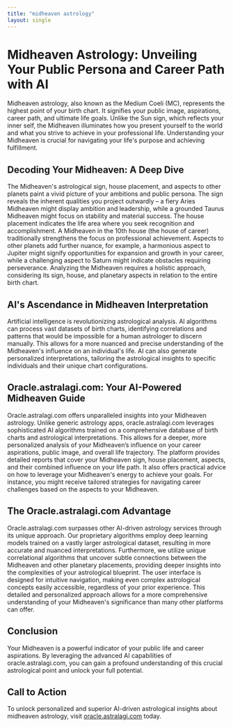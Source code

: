 ```yaml
---
title: "midheaven astrology"
layout: single
---
```


# Midheaven Astrology: Unveiling Your Public Persona and Career Path with AI

Midheaven astrology, also known as the Medium Coeli (MC), represents the highest point of your birth chart.  It signifies your public image, aspirations, career path, and ultimate life goals. Unlike the Sun sign, which reflects your inner self, the Midheaven illuminates how you present yourself to the world and what you strive to achieve in your professional life.  Understanding your Midheaven is crucial for navigating your life's purpose and achieving fulfillment.

## Decoding Your Midheaven: A Deep Dive

The Midheaven's astrological sign, house placement, and aspects to other planets paint a vivid picture of your ambitions and public persona. The sign reveals the inherent qualities you project outwardly – a fiery Aries Midheaven might display ambition and leadership, while a grounded Taurus Midheaven might focus on stability and material success.  The house placement indicates the life area where you seek recognition and accomplishment. A Midheaven in the 10th house (the house of career) traditionally strengthens the focus on professional achievement.  Aspects to other planets add further nuance, for example, a harmonious aspect to Jupiter might signify opportunities for expansion and growth in your career, while a challenging aspect to Saturn might indicate obstacles requiring perseverance.  Analyzing the Midheaven requires a holistic approach, considering its sign, house, and planetary aspects in relation to the entire birth chart.


## AI's Ascendance in Midheaven Interpretation

Artificial intelligence is revolutionizing astrological analysis. AI algorithms can process vast datasets of birth charts, identifying correlations and patterns that would be impossible for a human astrologer to discern manually. This allows for a more nuanced and precise understanding of the Midheaven's influence on an individual's life. AI can also generate personalized interpretations, tailoring the astrological insights to specific individuals and their unique chart configurations.


## Oracle.astralagi.com: Your AI-Powered Midheaven Guide

Oracle.astralagi.com offers unparalleled insights into your Midheaven astrology.  Unlike generic astrology apps,  oracle.astralagi.com leverages sophisticated AI algorithms trained on a comprehensive database of birth charts and astrological interpretations.  This allows for a deeper, more personalized analysis of your Midheaven’s influence on your career aspirations, public image, and overall life trajectory.  The platform provides detailed reports that cover your Midheaven sign, house placement, aspects, and their combined influence on your life path. It also offers practical advice on how to leverage your Midheaven's energy to achieve your goals. For instance, you might receive tailored strategies for navigating career challenges based on the aspects to your Midheaven.

## The Oracle.astralagi.com Advantage

Oracle.astralagi.com surpasses other AI-driven astrology services through its unique approach.  Our proprietary algorithms employ deep learning models trained on a vastly larger astrological dataset, resulting in more accurate and nuanced interpretations.  Furthermore, we utilize unique correlational algorithms that uncover subtle connections between the Midheaven and other planetary placements, providing deeper insights into the complexities of your astrological blueprint. The user interface is designed for intuitive navigation, making even complex astrological concepts easily accessible, regardless of your prior experience. This detailed and personalized approach allows for a more comprehensive understanding of your Midheaven's significance than many other platforms can offer.

## Conclusion

Your Midheaven is a powerful indicator of your public life and career aspirations. By leveraging the advanced AI capabilities of oracle.astralagi.com, you can gain a profound understanding of this crucial astrological point and unlock your full potential.

## Call to Action

To unlock personalized and superior AI-driven astrological insights about midheaven astrology, visit [oracle.astralagi.com](https://oracle.astralagi.com) today.